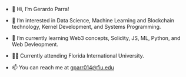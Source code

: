 - 👋 Hi, I’m Gerardo Parra!

- 👀 I’m interested in Data Science, Machine Learning and Blockchain technology, Kernel Development, and Systems Programming.

- 🌱 I’m currently learning Web3 concepts, Solidity, JS, ML, Python, and Web Devleopment.

- 👨‍🎓 Currently attending Florida International University.

- 📫 You can reach me at gparr014@fiu.edu

<!---
gerarparra0/gerarparra0 is a ✨ special ✨ repository because its `README.md` (this file) appears on your GitHub profile.
You can click the Preview link to take a look at your changes.
--->
